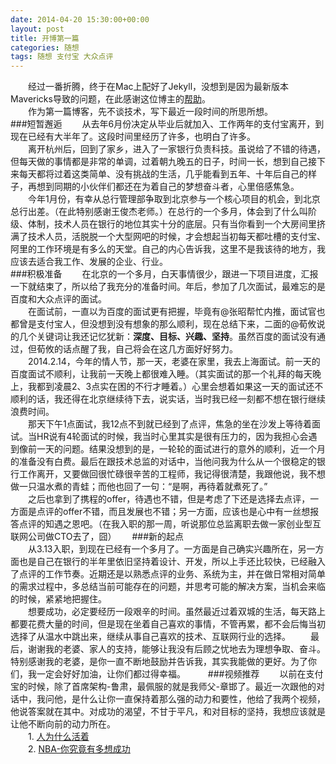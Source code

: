 ```yaml
---
date: 2014-04-20 15:30:00+00:00
layout: post
title: 开博第一篇
categories: 随想
tags: 随想 支付宝 大众点评
---
```

  
　　经过一番折腾，终于在Mac上配好了Jekyll，没想到是因为最新版本Mavericks导致的问题，在此感谢这位博主的[帮助](http://blog.csdn.net/bonny95/article/details/22576235)。  
　　作为第一篇博客，先不谈技术，写下最近一段时间的所思所想。  
###短暂邂逅
　　从去年6月份决定从毕业后就加入、工作两年的支付宝离开，到现在已经有大半年了。这段时间里经历了许多，也明白了许多。  
　　离开杭州后，回到了家乡，进入了一家银行负责科技。虽说给了不错的待遇，但每天做的事情都是非常的单调，过着朝九晚五的日子，时间一长，想到自己接下来每天都将过着这类简单、没有挑战的生活，几乎能看到五年、十年后自己的样子，再想到同期的小伙伴们都还在为着自己的梦想奋斗者，心里倍感焦急。  
　　今年1月份，有幸从总行管理部争取到北京参与一个核心项目的机会，到北京总行出差。（在此特别感谢王俊杰老师。）在总行的一个多月，体会到了什么叫阶级、体制，技术人员在银行的地位其实十分的底层。只有当你看到一个大房间里挤满了技术人员，活脱脱一个大型网吧的时候，才会想起当初每天都吐槽的支付宝、阿里的工作环境是有多么的天堂。自己的内心告诉我，这里不是我该待的地方，我应该去适合我工作、发展的企业、行业。  
###积极准备
　　在北京的一个多月，白天事情很少，跟进一下项目进度，汇报一下就结束了，所以给了我充分的准备时间。年后，参加了几次面试，最难忘的是百度和大众点评的面试。  
　　在面试前，一直以为百度的面试更有把握，毕竟有@张昭帮忙内推，面试官也都曾是支付宝人，但没想到没有想象的那么顺利，现在总结下来，二面的@荀攸说的几个关键词让我还记忆犹新：**深度、目标、兴趣、坚持**。虽然百度的面试没有通过，但荀攸的话点醒了我，自己将会在这几方面好好努力。  
　　2014.2.14，今年的情人节，那一天，老婆在家里，我去上海面试。前一天的百度面试不顺利，让我前一天晚上都很难入睡。（其实面试的那一个礼拜的每天晚上，我都到凌晨2、3点实在困的不行才睡着。）心里会想着如果这一天的面试还不顺利的话，我还得在北京继续待下去，说实话，当时我已经一刻都不想在银行继续浪费时间。  
　　那天下午1点面试，我12点不到就已经到了点评，焦急的坐在沙发上等待着面试。当HR说有4轮面试的时候，我当时心里其实是很有压力的，因为我担心会遇到像前一天的问题。结果没想到的是，一轮轮的面试进行的意外的顺利，近一个月的准备没有白费。最后在跟技术总监的对话中，当他问我为什么从一个很稳定的银行工作离开，又要做回很忙碌很辛苦的工程师，我记得很清楚，我跟他说，我不想做一只温水煮的青蛙；而他也回了一句：“是啊，再待着就煮死了。”  
　　之后也拿到了携程的offer，待遇也不错，但是考虑了下还是选择去点评，一方面是点评的offer不错，而且发展也不错；另一方面，应该也是心中有一丝想报答点评的知遇之恩吧。（在我入职的那一周，听说那位总监离职去做一家创业型互联网公司做CTO去了，囧）　　
###新的起点  
　　从3.13入职，到现在已经有一个多月了。一方面是自己确实兴趣所在，另一方面也是自己在银行的半年里依旧坚持着设计、开发，所以上手还比较快，已经融入了点评的工作节奏。近期还是以熟悉点评的业务、系统为主，并在做日常相对简单的需求过程中，多总结当前可能存在的问题，并思考可能的解决方案，当机会来临的时候，紧紧地把握住。  
　　想要成功，必定要经历一段艰辛的时间。虽然最近过着双城的生活，每天路上都要花费大量的时间，但是现在坐着自己喜欢的事情，不管再累，都不会后悔当初选择了从温水中跳出来，继续从事自己喜欢的技术、互联网行业的选择。
　　最后，谢谢我的老婆、家人的支持，能够让我没有后顾之忧地去为理想争取、奋斗。特别感谢我的老婆，是你一直不断地鼓励并告诉我，其实我能做的更好。为了你们，我一定会好好加油，让你们都过得幸福。
　　
###视频推荐
　　以前在支付宝的时候，除了首席架构-鲁肃，最佩服的就是我师父-章邯了。最近一次跟他的对话中，我问他，是什么让你一直保持着那么强的动力和要性，他给了我两个视频，他说答案就在其中。对成功的渴望，不甘于平凡，和对目标的坚持，我想应该就是让他不断向前的动力所在。  
　　1. [人为什么活着](http://v.youku.com/v_show/id_XMzEzOTI2MTgw.html)  
　　2. [NBA-你究竟有多想成功](http://v.youku.com/v_show/id_XNjM5NjQ0MTUy.html)
